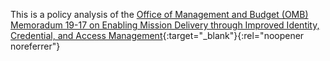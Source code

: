 This is a policy analysis of the [Office of Management and Budget (OMB) Memoradum 19-17 on Enabling Mission Delivery through Improved Identity, Credential, and Access
Management](https://www.whitehouse.gov/wp-content/uploads/2019/05/M-19-17.pdf){:target="_blank"}{:rel="noopener noreferrer"} 


